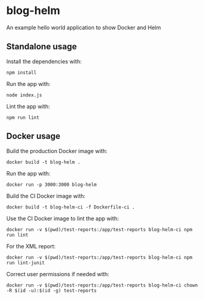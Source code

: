 # blog-helm
An example hello world application to show Docker and Helm

## Standalone usage

Install the dependencies with:

```
npm install
```

Run the app with:

```
node index.js
```

Lint the app with:

```
npm run lint
```

## Docker usage

Build the production Docker image with:

```
docker build -t blog-helm .
```

Run the app with:

```
docker run -p 3000:3000 blog-helm
```

Build the CI Docker image with:

```
docker build -t blog-helm-ci -f Dockerfile-ci .
```

Use the CI Docker image to lint the app with:

```
docker run -v $(pwd)/test-reports:/app/test-reports blog-helm-ci npm run lint
```

For the XML report:

```
docker run -v $(pwd)/test-reports:/app/test-reports blog-helm-ci npm run lint-junit
```

Correct user permissions if needed with:

```
docker run -v $(pwd)/test-reports:/app/test-reports blog-helm-ci chown -R $(id -u):$(id -g) test-reports
```
